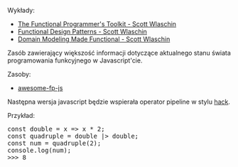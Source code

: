 Wykłady:

- [The Functional Programmer's Toolkit - Scott Wlaschin](https://www.youtube.com/watch?v=Nrp_LZ-XGsY)
- [Functional Design Patterns - Scott Wlaschin](https://www.youtube.com/watch?v=srQt1NAHYC0)
- [Domain Modeling Made Functional - Scott Wlaschin](https://www.youtube.com/watch?v=1pSH8kElmM4)

Zasób zawierający większość informacji dotyczące aktualnego stanu świata programowania funkcyjnego w Javascript'cie.

Zasoby:

- [awesome-fp-js](https://github.com/stoeffel/awesome-fp-js)

Następna wersja javascript będzie wspierała operator pipeline w stylu
[hack](https://github.com/tc39/proposal-pipeline-operator).

Przykład:
<pre>
const double = x => x * 2;
const quadruple = double |> double;
const num = quadruple(2);
console.log(num);
>>> 8
</pre>
